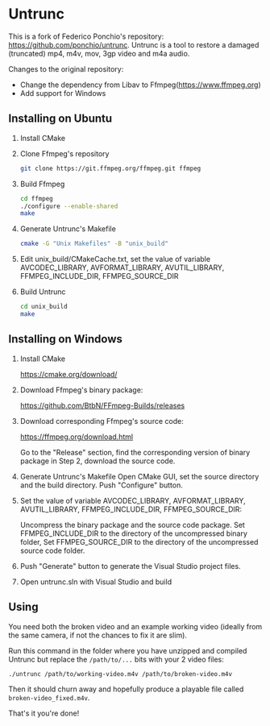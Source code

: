 Untrunc
=======

This is a fork of Federico Ponchio's repository: https://github.com/ponchio/untrunc. Untrunc is a tool to restore a damaged (truncated) mp4, m4v, mov, 3gp video and m4a audio.

Changes to the original repository:

* Change the dependency from Libav to Ffmpeg(https://www.ffmpeg.org)
* Add support for Windows


## Installing on Ubuntu

1. Install CMake

2. Clone Ffmpeg's repository
   ```bash
   git clone https://git.ffmpeg.org/ffmpeg.git ffmpeg
   ```

3. Build Ffmpeg
   ```bash
   cd ffmpeg
   ./configure --enable-shared
   make
   ```
4. Generate Untrunc's Makefile
   ```bash
   cmake -G "Unix Makefiles" -B "unix_build"
   ```

5. Edit unix_build/CMakeCache.txt, set the value of variable AVCODEC_LIBRARY, AVFORMAT_LIBRARY, AVUTIL_LIBRARY, FFMPEG_INCLUDE_DIR, FFMPEG_SOURCE_DIR

6. Build Untrunc
   ```bash
   cd unix_build
   make
   ```

## Installing on Windows

1. Install CMake

   https://cmake.org/download/

2. Download Ffmpeg's binary package:

   https://github.com/BtbN/FFmpeg-Builds/releases

3. Download corresponding Ffmpeg's source code:

   https://ffmpeg.org/download.html

   Go to the "Release" section, find the corresponding version of binary package in Step 2, download the source code.

4. Generate Untrunc's Makefile
   Open CMake GUI, set the source directory and the build directory.
   Push "Configure" button.

5. Set the value of variable AVCODEC_LIBRARY, AVFORMAT_LIBRARY, AVUTIL_LIBRARY, FFMPEG_INCLUDE_DIR, FFMPEG_SOURCE_DIR:

   Uncompress the binary package and the source code package. 
   Set FFMPEG_INCLUDE_DIR to the directory of the uncompressed binary folder, Set FFMPEG_SOURCE_DIR to the directory of the uncompressed source code folder.

6. Push "Generate" button to generate the Visual Studio project files.

7. Open untrunc.sln with Visual Studio and build


## Using

You need both the broken video and an example working video (ideally from the same camera, if not the chances to fix it are slim).

Run this command in the folder where you have unzipped and compiled Untrunc but replace the `/path/to/...` bits with your 2 video files:
   ```bash
   ./untrunc /path/to/working-video.m4v /path/to/broken-video.m4v
   ```
Then it should churn away and hopefully produce a playable file called `broken-video_fixed.m4v`.

That's it you're done!

